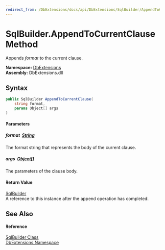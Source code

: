 ```yaml
---
redirect_from: /DbExtensions/docs/api/DbExtensions/SqlBuilder/AppendToCurrentClause.html
---
```


SqlBuilder.AppendToCurrentClause Method
=======================================
Appends *format* to the current clause.
  
**Namespace:** [DbExtensions][1]  
**Assembly:** DbExtensions.dll

Syntax
------

```csharp
public SqlBuilder AppendToCurrentClause(
	string format,
	params Object[] args
)
```

#### Parameters

##### *format*  [String][2]
The format string that represents the body of the current clause.

##### *args*  [Object][3][]
The parameters of the clause body.

#### Return Value
[SqlBuilder][4]  
A reference to this instance after the append operation has completed.

See Also
--------

#### Reference
[SqlBuilder Class][4]  
[DbExtensions Namespace][1]  

[1]: ../README.md
[2]: https://learn.microsoft.com/dotnet/api/system.string
[3]: https://learn.microsoft.com/dotnet/api/system.object
[4]: README.md